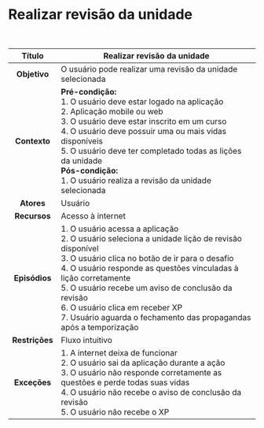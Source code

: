 # Realizar revisão da unidade

$~$

|   **Título**   | Realizar revisão da unidade                                                                                                                                                                                                                                                                                                                                                                                   |
| :------------: | ------------------------------------------------------------------------------------------------------------------------------------------------------------------------------------------------------------------------------------------------------------------------------------------------------------------------------------------------------------------------------------------------------------- |
|  **Objetivo**  | O usuário pode realizar uma revisão da unidade selecionada                                                                                                                                                                                                                                                                                                                                                    |
|  **Contexto**  | **Pré-condição:** <br/> 1. O usuário deve estar logado na aplicação <br/> 2. Aplicação mobile ou web <br/> 3. O usuário deve estar inscrito em um curso <br/> 4. O usuário deve possuir uma ou mais vidas disponíveis <br/> 5. O usuário deve ter completado todas as lições da unidade <br/> **Pós-condição:** <br/> 1. O usuário realiza a revisão da unidade selecionada                                   |
|   **Atores**   | Usuário                                                                                                                                                                                                                                                                                                                                                                                                       |
|  **Recursos**  | Acesso à internet                                                                                                                                                                                                                                                                                                                                                                                             |
| **Episódios**  | 1. O usuário acessa a aplicação <br/> 2. O usuário seleciona a unidade lição de revisão disponível <br/> 3. O usuário clica no botão de ir para o desafio <br/> 4. O usuário responde as questões vinculadas à lição corretamente <br/> 5. O usuário recebe um aviso de conclusão da revisão <br/> 6. O usuário clica em receber XP <br/> 7. Usuário aguarda o fechamento das propagandas após a temporização |
| **Restrições** | Fluxo intuitivo                                                                                                                                                                                                                                                                                                                                                                                               |
|  **Exceções**  | 1. A internet deixa de funcionar <br/> 2. O usuário sai da aplicação durante a ação <br/> 3. O usuário não responde corretamente as questões e perde todas suas vidas <br/> 4. O usuário não recebe o aviso de conclusão da revisão <br/> 5. O usuário não recebe o XP                                                                                                                                        |
